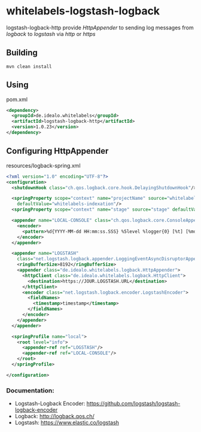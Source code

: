 # whitelabels-logstash-logback

logstash-logback-http provide *HttpAppender* to sending log messages from _logback_ to _logstash_ via *http* or *https*

## Building
``` shell
mvn clean install
```

## Using
pom.xml
```xml
<dependency>
  <groupId>de.idealo.whitelabels</groupId>
  <artifactId>logstash-logback-http</artifactId>
  <version>1.0.23</version>
</dependency>
```

## Configuring HttpAppender
resources/logback-spring.xml

```xml
<?xml version="1.0" encoding="UTF-8"?>
<configuration>
  <shutdownHook class="ch.qos.logback.core.hook.DelayingShutdownHook"/>

  <springProperty scope="context" name="projectName" source="whitelabels.project-name"
    defaultValue="whitelabels-indexation"/>
  <springProperty scope="context" name="stage" source="stage" defaultValue="local"/>

  <appender name="LOCAL-CONSOLE" class="ch.qos.logback.core.ConsoleAppender">
    <encoder>
      <pattern>%d{YYYY-MM-dd HH:mm:ss.SSS} %5level %logger{0} [%t] [%mdc] - %msg%n</pattern>
    </encoder>
  </appender>

  <appender name="LOGSTASH"
    class="net.logstash.logback.appender.LoggingEventAsyncDisruptorAppender">
    <ringBufferSize>8192</ringBufferSize>
    <appender class="de.idealo.whitelabels.logback.HttpAppender">
      <httpClient class="de.idealo.whitelabels.logback.HttpClient">
        <destination>https://JOUR.LOGSTASH.URL</destination>
      </httpClient>
      <encoder class="net.logstash.logback.encoder.LogstashEncoder">
        <fieldNames>
          <timestamp>timestamp</timestamp>
        </fieldNames>
      </encoder>
    </appender>
  </appender>

  <springProfile name="local">
    <root level="info">
      <appender-ref ref="LOGSTASH"/>
      <appender-ref ref="LOCAL-CONSOLE"/>
    </root>
  </springProfile>

</configuration>
```

### Documentation:
* Logstash-Logback Encoder: https://github.com/logstash/logstash-logback-encoder
* Logback: http://logback.qos.ch/
* Logstash: https://www.elastic.co/logstash
